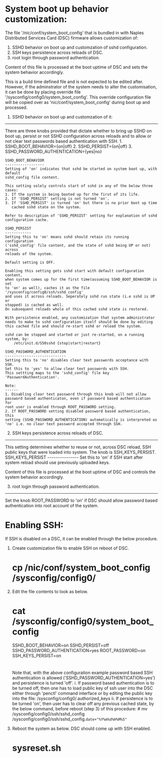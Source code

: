 System boot up behavior customization:
======================================
The file '/nic/conf/system_boot_config' that is bundled in with Naples Distributed Services Card (DSC) firmware allows customization of:
1. SSHD behavior on boot up and customzation of sshd configuration.
2. SSH keys persistence across reloads of DSC.
3. root login through password authentication.

Content of this file is processed at the boot uptime of DSC and sets the system behavior accordingly.

This is a build time defined file and is not expected to be edited after.
However, if the adminstrator of the system needs to alter the customisation, it can be done by placing override file '/sysconfig/config0/system_boot_config'. This override configuration file will be copied over as 'nic/conf/system_boot_config' during boot up and processed.

1. SSHD behavior on boot up and customzation of it:
---------------------------------------------------
There are three knobs provided that dictate whether to bring up SSHD on boot up, persist or not SSHD configuration across reloads and to allow or not clear text
passwords based authentication with SSH.
    1.    SSHD_BOOT_BEHAVIOR={on|off}
    2.    SSHD_PERSIST={on|off}
    3.    SSHD_PASSWORD_AUTHENTICATION={yes|no}

    SSHD_BOOT_BEHAVIOR
    ------------------
    Setting of 'on' indicates that sshd be started on system boot up, with default
    sshd_config file content.

    This setting solely controls start of sshd in any of the below three cases:
    1. If the system is being booted up for the first of its life.
    2. If 'SSHD_PERSIST' setting is not turned 'on'.
    3. If 'SSHD_PERSIST' is turned 'on' but there is no prior boot up time
       cached sshd state on the system.

    Refer to description of 'SSHD_PERSIST' setting for explanation of sshd 
    configuration cache.

    SSHD_PERSIST
    ------------
    Setting this to 'on' means sshd should retain its running configuration
    ('sshd_config' file content, and the state of sshd being UP or not) across
    reloads of the system.

    Default setting is OFF.
    
    Enabling this setting gets sshd start with default configuration content,
    when system comes up for the first time(assuming SSHD_BOOT_BEHAVIOR is set
    to 'on' as well), caches it as the file '/sysconfig/config0/ssh/sshd_config'
    and uses it across reloads. Seperately sshd run state (i.e sshd is UP or
    stopped) is cached as well.
    On subsequent reloads whole of this cached sshd state is restored.

    With persistence enabled, any customization that system administrator
    needs to make to sshd configuration itself should be done by editing
    this cached file and should re-start sshd or reload the system.

    sshd can be stopped and started or just re-started, on a running system, by:
        /etc/init.d/S50sshd {stop|start|restart}

    SSHD_PASSWORD_AUTHENTICATION
    ----------------------------
    Setting this to 'no' disables clear text passwords acceptance with SSH.
    Set this to 'yes' to allow clear text passwords with SSH.
    This settting maps to the 'sshd_config' file key 'PasswordAuthentication'.

    Note:
    ------
    1. Disabling clear text password through this knob will not allow
    password based authenticaton, even if password based authentication for
    root user is enabled through ROOT_PASSWORD setting.
    2. If ROOT_PASSWORD setting disabled password based authentication, this
    setting (SSHD_PASSWORD_AUTHENTICATION) automatically is interpreted as
    'no' i.e. no clear text password accepted through SSH.


2. SSH keys persistence across reloads of DSC.
----------------------------------------------
This setting determines whether to reuse or not, across DSC reload, SSH public
keys that were loaded into system. The knob is SSH_KEYS_PERSIST.
    SSH_KEYS_PERSIST
    ----------------
    Set this to 'on' if SSH start after system reload should use previously
    uploaded keys.

Content of this file is processed at the boot uptime of DSC and controls the system behavior accordingly.

3. root login through password authentication.
----------------------------------------------
Set the knob ROOT_PASSWORD to 'on' if DSC should allow password based
authentication into root account of the system.


Enabling SSH:
=============
If SSH is disabled on a DSC, it can be enabled through the below procedure.

1. Create customization file to enable SSH on reboot of DSC.
    # cp /nic/conf/system_boot_config /sysconfig/config0/

2. Edit the file contents to look as below.

    # cat /sysconfig/config0/system_boot_config
    SSHD_BOOT_BEHAVIOR=on
    SSHD_PERSIST=off
    SSHD_PASSWORD_AUTHENTICATION=yes
    ROOT_PASSWORD=on
    SSH_KEYS_PERSIST=on
    #

    Note that, with the above configuration example password based SSH authentication is allowed ('SSHD_PASSWORD_AUTHENTICATION=yes') and persistence is turned 'off'. 
    i. If password based authentication is to be turned off, then one has to
       load public key of ssh user into the DSC either through 'penctl'
       command interface or by editing the public key into the file:
       /sysconfig/config0/.authorized_keys
   ii. If persistence is to be turned 'on', then user has to clear off
       any previous cached state, by the below command, before reboot (step 3)
       of this procedure:
       # mv /sysconfig/config0/ssh/sshd_config /sysconfig/config0/ssh/sshd_config.`date+"%Y%m%d%H%M%S"`
3. Reboot the system as below. DSC should come up with SSH enabled.
   # sysreset.sh
